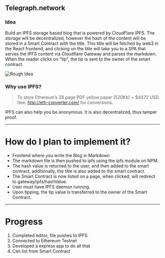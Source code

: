 ## Telegraph.network

### Idea
Build an IPFS storage based blog that is powered by CloudFlare IPFS. The storage will be decentralized, however the hash of the content will be stored in a Smart Contract with the title. This title will be fetched by web3 in the React frontend, and clicking on the title will take you to a SPA that serves the IPFS content via Cloudflare Gateway and parses the markdown. When the reader clicks on "tip", the tip is sent to the owner of the smart contract.

![Rough Idea](https://i.imgur.com/lK3snRz.png)

### Why use IPFS?
>To store Ethereum’s 38 page PDF yellow paper (520Kb) = $4472 USD. See: http://eth-converter.com/ for conversions.

IPFS can also help you be anonymous. It is also decentralized, thus tamper proof.

<hr>


# How do I plan to implement it?
<ul>
<li>Frontend where you write the Blog in Markdown
<li>The markdown file is then pushed to ipfs using the ipfs module on NPM.
<li>The hash value is returned to the user, and then added to the smart contract, additionally, the title is also added to the smart contract.
<li>The Smart Contract is now listed on a page, when clicked, will redirect to gateway/ipfs/hashValue.
<li>User must have IPFS daemon running.
<li>Upon tipping, the tip value is transferred to the owner of the Smart Contract.
</ul>
<hr>

# Progress <br>
1. Completed editor, file pushes to IPFS<br>
2. Connected to Ethereum Testnet<br>
3. Developed a express app to do all that<br>
4. Can list from Smart Contract<br>
